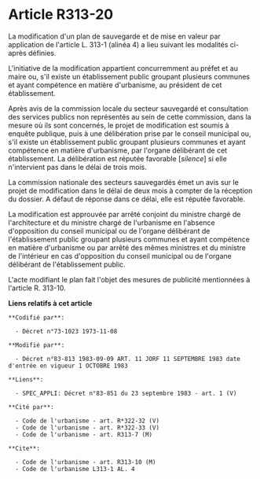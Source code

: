 # Article R313-20

La modification d'un plan de sauvegarde et de mise en valeur par application de l'article L. 313-1 (alinéa 4) a lieu suivant
les modalités ci-après définies.

L'initiative de la modification appartient concurremment au préfet et au maire ou, s'il existe un établissement public
groupant plusieurs communes et ayant compétence en matière d'urbanisme, au président de cet établissement.

Après avis de la commission locale du secteur sauvegardé et consultation des services publics non représentés au sein de
cette commission, dans la mesure où ils sont concernés, le projet de modification est soumis à enquête publique, puis à une
délibération prise par le conseil municipal ou, s'il existe un établissement  public groupant plusieurs communes et ayant
compétence en matière d'urbanisme, par l'organe délibérant de cet établissement. La délibération est réputée favorable
[*silence*] si elle n'intervient pas dans le délai de trois mois.

La commission nationale des secteurs sauvegardés émet un avis sur le projet de modification dans le délai de deux mois à
compter de la réception du dossier. A défaut de réponse dans ce délai, elle est réputée favorable.

La modification est approuvée par arrêté conjoint du ministre chargé de l'architecture et du ministre chargé de l'urbanisme
en l'absence d'opposition du conseil municipal ou de l'organe délibérant de l'établissement public groupant plusieurs
communes et ayant compétence en matière d'urbanisme ou par arrêté des mêmes ministres et du ministre de l'intérieur en cas
d'opposition du conseil municipal ou de l'organe délibérant de l'établissement public.

L'acte modifiant le plan fait l'objet des mesures de publicité mentionnées à l'article R. 313-10.

**Liens relatifs à cet article**

	**Codifié par**:

	  - Décret n°73-1023 1973-11-08

	**Modifié par**:

	  - Décret n°83-813 1983-09-09 ART. 11 JORF 11 SEPTEMBRE 1983 date d'entrée en vigueur 1 OCTOBRE 1983

	**Liens**:

	  - SPEC_APPLI: Décret n°83-851 du 23 septembre 1983 - art. 1 (V)

	**Cité par**:

	  - Code de l'urbanisme - art. R*322-32 (V)
	  - Code de l'urbanisme - art. R*322-33 (V)
	  - Code de l'urbanisme - art. R313-7 (M)

	**Cite**:

	  - Code de l'urbanisme - art. R313-10 (M)
	  - Code de l'urbanisme L313-1 AL. 4
